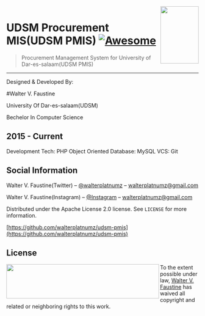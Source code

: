 <!-- # UDSM Procurement MIS(UDSM PMIS) -->


<img src="../../raw/master/brand.png" width="100" height="150" align="right" />

# UDSM Procurement MIS(UDSM PMIS) [![Awesome](https://cdn.rawgit.com/sindresorhus/awesome/d7305f38d29fed78fa85652e3a63e154dd8e8829/media/badge.svg)](https://github.com/sindresorhus/awesome)
> Procurement Management System for University of Dar-es-salaam(UDSM PMIS)

------------------------------------------------------------------------
Designed & Developed By: 

#Walter V. Faustine

University Of Dar-es-salaam(UDSM)

Bechelor In Computer Science

2015 - Current
------------------------------------------------------------------------
Development Tech: PHP Object Oriented 
Database: MySQL
VCS: Git

## Social Information

Walter V. Faustine(Twitter) – [@walterplatnumz](https://twitter.com/walterplatnumz) – walterplatnumz@gmail.com

Walter V. Faustine(Instagram) – [@Instagram](https://instagram.com/walterplatnumz) – walterplatnumz@gmail.com

Distributed under the Apache License 2.0 license. See ``LICENSE`` for more information.

[https://github.com/walterplatnumz/udsm-pmis](https://github.com/walterplatnumz/udsm-pmis)

## License

<img src="../../raw/master/apache.png" width="400" height="90" align="left" />

To the extent possible under law, [Walter V. Faustine](http://twitter.com/walterplatnumz) has waived all copyright and related or neighboring rights to this work.
